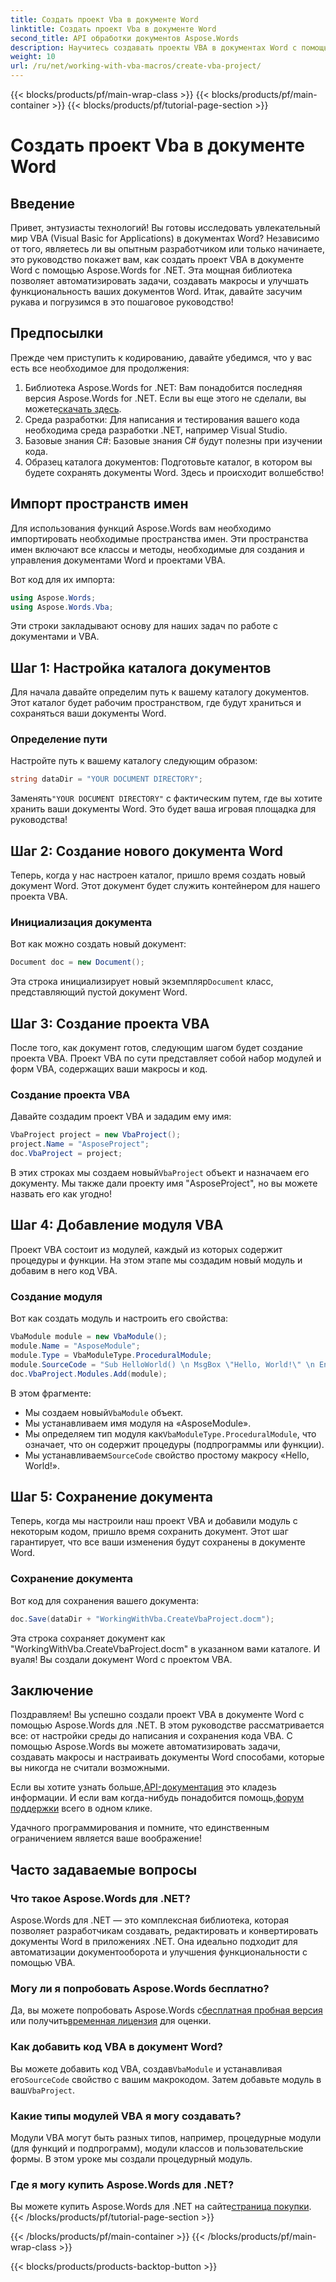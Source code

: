 ```yaml
---
title: Создать проект Vba в документе Word
linktitle: Создать проект Vba в документе Word
second_title: API обработки документов Aspose.Words
description: Научитесь создавать проекты VBA в документах Word с помощью Aspose.Words для .NET. Следуйте нашему пошаговому руководству для бесшовной автоматизации документов!
weight: 10
url: /ru/net/working-with-vba-macros/create-vba-project/
---
```


{{< blocks/products/pf/main-wrap-class >}}
{{< blocks/products/pf/main-container >}}
{{< blocks/products/pf/tutorial-page-section >}}

# Создать проект Vba в документе Word


## Введение

Привет, энтузиасты технологий! Вы готовы исследовать увлекательный мир VBA (Visual Basic for Applications) в документах Word? Независимо от того, являетесь ли вы опытным разработчиком или только начинаете, это руководство покажет вам, как создать проект VBA в документе Word с помощью Aspose.Words for .NET. Эта мощная библиотека позволяет автоматизировать задачи, создавать макросы и улучшать функциональность ваших документов Word. Итак, давайте засучим рукава и погрузимся в это пошаговое руководство!

## Предпосылки

Прежде чем приступить к кодированию, давайте убедимся, что у вас есть все необходимое для продолжения:

1.  Библиотека Aspose.Words for .NET: Вам понадобится последняя версия Aspose.Words for .NET. Если вы еще этого не сделали, вы можете[скачать здесь](https://releases.aspose.com/words/net/).
2. Среда разработки: Для написания и тестирования вашего кода необходима среда разработки .NET, например Visual Studio.
3. Базовые знания C#: Базовые знания C# будут полезны при изучении кода.
4. Образец каталога документов: Подготовьте каталог, в котором вы будете сохранять документы Word. Здесь и происходит волшебство!

## Импорт пространств имен

Для использования функций Aspose.Words вам необходимо импортировать необходимые пространства имен. Эти пространства имен включают все классы и методы, необходимые для создания и управления документами Word и проектами VBA.

Вот код для их импорта:

```csharp
using Aspose.Words;
using Aspose.Words.Vba;
```

Эти строки закладывают основу для наших задач по работе с документами и VBA.

## Шаг 1: Настройка каталога документов

Для начала давайте определим путь к вашему каталогу документов. Этот каталог будет рабочим пространством, где будут храниться и сохраняться ваши документы Word.

### Определение пути

Настройте путь к вашему каталогу следующим образом:

```csharp
string dataDir = "YOUR DOCUMENT DIRECTORY";
```

 Заменять`"YOUR DOCUMENT DIRECTORY"` с фактическим путем, где вы хотите хранить ваши документы Word. Это будет ваша игровая площадка для руководства!

## Шаг 2: Создание нового документа Word

Теперь, когда у нас настроен каталог, пришло время создать новый документ Word. Этот документ будет служить контейнером для нашего проекта VBA.

### Инициализация документа

Вот как можно создать новый документ:

```csharp
Document doc = new Document();
```

 Эта строка инициализирует новый экземпляр`Document` класс, представляющий пустой документ Word.

## Шаг 3: Создание проекта VBA

После того, как документ готов, следующим шагом будет создание проекта VBA. Проект VBA по сути представляет собой набор модулей и форм VBA, содержащих ваши макросы и код.

### Создание проекта VBA

Давайте создадим проект VBA и зададим ему имя:

```csharp
VbaProject project = new VbaProject();
project.Name = "AsposeProject";
doc.VbaProject = project;
```

 В этих строках мы создаем новый`VbaProject` объект и назначаем его документу. Мы также дали проекту имя "AsposeProject", но вы можете назвать его как угодно!

## Шаг 4: Добавление модуля VBA

Проект VBA состоит из модулей, каждый из которых содержит процедуры и функции. На этом этапе мы создадим новый модуль и добавим в него код VBA.

### Создание модуля

Вот как создать модуль и настроить его свойства:

```csharp
VbaModule module = new VbaModule();
module.Name = "AsposeModule";
module.Type = VbaModuleType.ProceduralModule;
module.SourceCode = "Sub HelloWorld() \n MsgBox \"Hello, World!\" \n End Sub";
doc.VbaProject.Modules.Add(module);
```

В этом фрагменте:
-  Мы создаем новый`VbaModule` объект.
- Мы устанавливаем имя модуля на «AsposeModule».
-  Мы определяем тип модуля как`VbaModuleType.ProceduralModule`, что означает, что он содержит процедуры (подпрограммы или функции).
-  Мы устанавливаем`SourceCode` свойство простому макросу «Hello, World!».

## Шаг 5: Сохранение документа

Теперь, когда мы настроили наш проект VBA и добавили модуль с некоторым кодом, пришло время сохранить документ. Этот шаг гарантирует, что все ваши изменения будут сохранены в документе Word.

### Сохранение документа

Вот код для сохранения вашего документа:

```csharp
doc.Save(dataDir + "WorkingWithVba.CreateVbaProject.docm");
```

Эта строка сохраняет документ как "WorkingWithVba.CreateVbaProject.docm" в указанном вами каталоге. И вуаля! Вы создали документ Word с проектом VBA.

## Заключение

Поздравляем! Вы успешно создали проект VBA в документе Word с помощью Aspose.Words для .NET. В этом руководстве рассматривается все: от настройки среды до написания и сохранения кода VBA. С помощью Aspose.Words вы можете автоматизировать задачи, создавать макросы и настраивать документы Word способами, которые вы никогда не считали возможными.

 Если вы хотите узнать больше,[API-документация](https://reference.aspose.com/words/net/) это кладезь информации. И если вам когда-нибудь понадобится помощь,[форум поддержки](https://forum.aspose.com/c/words/8) всего в одном клике.

Удачного программирования и помните, что единственным ограничением является ваше воображение!

## Часто задаваемые вопросы

### Что такое Aspose.Words для .NET?  
Aspose.Words для .NET — это комплексная библиотека, которая позволяет разработчикам создавать, редактировать и конвертировать документы Word в приложениях .NET. Она идеально подходит для автоматизации документооборота и улучшения функциональности с помощью VBA.

### Могу ли я попробовать Aspose.Words бесплатно?  
 Да, вы можете попробовать Aspose.Words с[бесплатная пробная версия](https://releases.aspose.com/) или получить[временная лицензия](https://purchase.aspose.com/temporary-license/) для оценки.

### Как добавить код VBA в документ Word?  
 Вы можете добавить код VBA, создав`VbaModule` и устанавливая его`SourceCode` свойство с вашим макрокодом. Затем добавьте модуль в ваш`VbaProject`.

### Какие типы модулей VBA я могу создавать?  
Модули VBA могут быть разных типов, например, процедурные модули (для функций и подпрограмм), модули классов и пользовательские формы. В этом уроке мы создали процедурный модуль.

### Где я могу купить Aspose.Words для .NET?  
Вы можете купить Aspose.Words для .NET на сайте[страница покупки](https://purchase.aspose.com/buy).
{{< /blocks/products/pf/tutorial-page-section >}}

{{< /blocks/products/pf/main-container >}}
{{< /blocks/products/pf/main-wrap-class >}}

{{< blocks/products/products-backtop-button >}}
